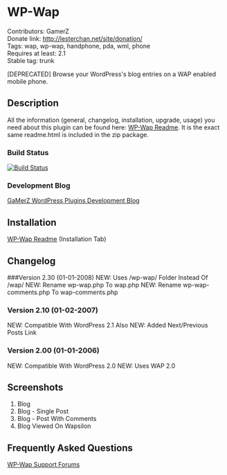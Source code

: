 # WP-Wap
Contributors: GamerZ  
Donate link: http://lesterchan.net/site/donation/  
Tags: wap, wp-wap, handphone, pda, wml, phone  
Requires at least: 2.1  
Stable tag: trunk  

[DEPRECATED] Browse your WordPress's blog entries on a WAP enabled mobile phone.

## Description
All the information (general, changelog, installation, upgrade, usage) you need about this plugin can be found here: [WP-Wap Readme](http://lesterchan.net/wordpress/readme/wp-wap.html "WP-Wap Readme").
It is the exact same readme.html is included in the zip package.

### Build Status
[![Build Status](https://travis-ci.org/lesterchan/wp-wap.svg?branch=master)](https://travis-ci.org/lesterchan/wp-wap)

### Development Blog
[GaMerZ WordPress Plugins Development Blog](http://lesterchan.net/wordpress/ "GaMerZ WordPress Plugins Development Blog")

## Installation
[WP-Wap Readme](http://lesterchan.net/wordpress/readme/wp-wap.html "WP-Wap Readme") (Installation Tab)

## Changelog
###Version 2.30 (01-01-2008)
NEW: Uses /wp-wap/ Folder Instead Of /wap/
NEW: Rename wp-wap.php To wap.php
NEW: Rename wp-wap-comments.php To wap-comments.php

### Version 2.10 (01-02-2007)
NEW: Compatible With WordPress 2.1 Also
NEW: Added Next/Previous Posts Link

### Version 2.00 (01-01-2006)
NEW: Compatible With WordPress 2.0
NEW: Uses WAP 2.0

## Screenshots

1. Blog
2. Blog - Single Post
3. Blog - Post With Comments
4. Blog Viewed On Wapsilon

## Frequently Asked Questions

[WP-Wap Support Forums](http://forums.lesterchan.net/index.php?board=22.0 "WP-Wap Support Forums")
